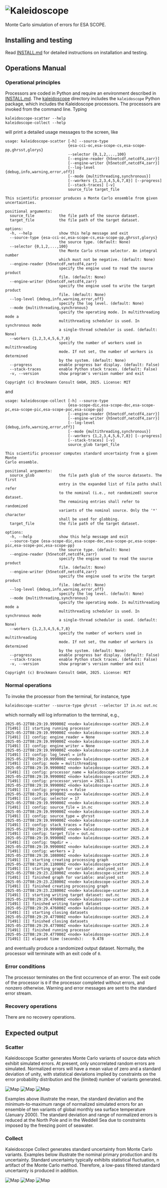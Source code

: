 # ![Kaleidoscope](/assets/img/kaleidoscope.png)

Monte Carlo simulation of errors for ESA SCOPE.

## Installing and testing

Read [INSTALL.md](INSTALL.md) for detailed instructions on installation
and testing.

## Operations Manual

### Operational principles

Processors are coded in Python and require an environment described
in [INSTALL.md](INSTALL.md). The [kaleidoscope](kaleidoscope) directory
includes the `kaleidoscope` Python package, which includes the Kaleidoscope
processors. The processors are invoked from the command line. Typing

    kaleidoscope-scatter --help
    kaleidoscope-collect --help

will print a detailed usage messages to the screen, like

    usage: kaleidoscope-scatter [-h] --source-type
                                {esa-cci-oc,esa-scope-cs,esa-scope-pp,ghrsst,glorys}
                                --selector {0,1,2,...,100}
                                [--engine-reader {h5netcdf,netcdf4,zarr}]
                                [--engine-writer {h5netcdf,netcdf4,zarr}]
                                [--log-level {debug,info,warning,error,off}]
                                [--mode {multithreading,synchronous}]
                                [--workers {1,2,3,4,5,6,7,8}] [--progress]
                                [--stack-traces] [-v]
                                source_file target_file
    
    This scientific processor produces a Monte Carlo ensemble from given
    uncertainties.
    
    positional arguments:
      source_file           the file path of the source dataset.
      target_file           the file path of the target dataset.
    
    options:
      -h, --help            show this help message and exit
      --source-type {esa-cci-oc,esa-scope-cs,esa-scope-pp,ghrsst,glorys}
                            the source type. (default: None)
      --selector {0,1,2,...,100}
                            the Monte Carlo stream selector. An integral number
                            which must not be negative. (default: None)
      --engine-reader {h5netcdf,netcdf4,zarr}
                            specify the engine used to read the source product
                            file. (default: None)
      --engine-writer {h5netcdf,netcdf4,zarr}
                            specify the engine used to write the target product
                            file. (default: None)
      --log-level {debug,info,warning,error,off}
                            specify the log level. (default: None)
      --mode {multithreading,synchronous}
                            specify the operating mode. In multithreading mode a
                            multithreading scheduler is used. In synchronous mode
                            a single-thread scheduler is used. (default: None)
      --workers {1,2,3,4,5,6,7,8}
                            specify the number of workers used in multithreading
                            mode. If not set, the number of workers is determined
                            by the system. (default: None)
      --progress            enable progress bar display. (default: False)
      --stack-traces        enable Python stack traces. (default: False)
      -v, --version         show program's version number and exit
    
    Copyright (c) Brockmann Consult GmbH, 2025. License: MIT

and

    usage: kaleidoscope-collect [-h] --source-type
                                {esa-scope-dic,esa-scope-doc,esa-scope-pc,esa-scope-pic,esa-scope-poc,esa-scope-pp}
                                [--engine-reader {h5netcdf,netcdf4,zarr}]
                                [--engine-writer {h5netcdf,netcdf4,zarr}]
                                [--log-level {debug,info,warning,error,off}]
                                [--mode {multithreading,synchronous}]
                                [--workers {1,2,3,4,5,6,7,8}] [--progress]
                                [--stack-traces] [-v]
                                source_glob target_file
    
    This scientific processor computes standard uncertainty from a given Monte
    Carlo ensemble.
    
    positional arguments:
      source_glob           the file path glob of the source datasets. The first
                            entry in the expanded list of file paths shall refer
                            to the nominal (i.e., not randomized) source dataset.
                            The remaining entries shall refer to randomized
                            variants of the nominal source. Only the '*' character
                            shall be used for globbing.
      target_file           the file path of the target dataset.
    
    options:
      -h, --help            show this help message and exit
      --source-type {esa-scope-dic,esa-scope-doc,esa-scope-pc,esa-scope-pic,esa-scope-poc,esa-scope-pp}
                            the source type. (default: None)
      --engine-reader {h5netcdf,netcdf4,zarr}
                            specify the engine used to read the source product
                            file. (default: None)
      --engine-writer {h5netcdf,netcdf4,zarr}
                            specify the engine used to write the target product
                            file. (default: None)
      --log-level {debug,info,warning,error,off}
                            specify the log level. (default: None)
      --mode {multithreading,synchronous}
                            specify the operating mode. In multithreading mode a
                            multithreading scheduler is used. In synchronous mode
                            a single-thread scheduler is used. (default: None)
      --workers {1,2,3,4,5,6,7,8}
                            specify the number of workers used in multithreading
                            mode. If not set, the number of workers is determined
                            by the system. (default: None)
      --progress            enable progress bar display. (default: False)
      --stack-traces        enable Python stack traces. (default: False)
      -v, --version         show program's version number and exit
    
    Copyright (c) Brockmann Consult GmbH, 2025. License: MIT

### Normal operations

To invoke the processor from the terminal, for instance, type 

    kaleidoscope-scatter --source-type ghrsst --selector 17 in.nc out.nc

which normally will log information to the terminal, e.g.,

    2025-05-22T08:29:19.999000Z <node> kaleidoscope-scatter 2025.2.0 [71491] [I] starting running processor
    2025-05-22T08:29:19.999000Z <node> kaleidoscope-scatter 2025.2.0 [71491] [I] config: engine_reader = None
    2025-05-22T08:29:19.999000Z <node> kaleidoscope-scatter 2025.2.0 [71491] [I] config: engine_writer = None
    2025-05-22T08:29:19.999000Z <node> kaleidoscope-scatter 2025.2.0 [71491] [I] config: log_level = info
    2025-05-22T08:29:19.999000Z <node> kaleidoscope-scatter 2025.2.0 [71491] [I] config: mode = multithreading
    2025-05-22T08:29:19.999000Z <node> kaleidoscope-scatter 2025.2.0 [71491] [I] config: processor_name = kaleidoscope-scatter
    2025-05-22T08:29:19.999000Z <node> kaleidoscope-scatter 2025.2.0 [71491] [I] config: processor_version = 2025.1.1
    2025-05-22T08:29:19.999000Z <node> kaleidoscope-scatter 2025.2.0 [71491] [I] config: progress = False
    2025-05-22T08:29:19.999000Z <node> kaleidoscope-scatter 2025.2.0 [71491] [I] config: selector = 17
    2025-05-22T08:29:19.999000Z <node> kaleidoscope-scatter 2025.2.0 [71491] [I] config: source_file = in.nc
    2025-05-22T08:29:19.999000Z <node> kaleidoscope-scatter 2025.2.0 [71491] [I] config: source_type = ghrsst
    2025-05-22T08:29:19.999000Z <node> kaleidoscope-scatter 2025.2.0 [71491] [I] config: stack_traces = False
    2025-05-22T08:29:19.999000Z <node> kaleidoscope-scatter 2025.2.0 [71491] [I] config: target_file = out.nc
    2025-05-22T08:29:19.999000Z <node> kaleidoscope-scatter 2025.2.0 [71491] [I] config: tmpdir = .
    2025-05-22T08:29:19.999000Z <node> kaleidoscope-scatter 2025.2.0 [71491] [I] config: workers = 2
    2025-05-22T08:29:20.108000Z <node> kaleidoscope-scatter 2025.2.0 [71491] [I] starting creating processing graph
    2025-05-22T08:29:20.110000Z <node> kaleidoscope-scatter 2025.2.0 [71491] [I] starting graph for variable: analysed_sst
    2025-05-22T08:29:23.228000Z <node> kaleidoscope-scatter 2025.2.0 [71491] [I] finished graph for variable: analysed_sst
    2025-05-22T08:29:23.228000Z <node> kaleidoscope-scatter 2025.2.0 [71491] [I] finished creating processing graph
    2025-05-22T08:29:23.228000Z <node> kaleidoscope-scatter 2025.2.0 [71491] [I] starting writing target dataset: out.nc
    2025-05-22T08:29:29.476000Z <node> kaleidoscope-scatter 2025.2.0 [71491] [I] finished writing target dataset
    2025-05-22T08:29:29.476000Z <node> kaleidoscope-scatter 2025.2.0 [71491] [I] starting closing datasets
    2025-05-22T08:29:29.477000Z <node> kaleidoscope-scatter 2025.2.0 [71491] [I] finished closing datasets
    2025-05-22T08:29:29.477000Z <node> kaleidoscope-scatter 2025.2.0 [71491] [I] finished running processor
    2025-05-22T08:29:29.477000Z <node> kaleidoscope-scatter 2025.2.0 [71491] [I] elapsed time (seconds):    9.478

and eventually produce a randomized output dataset. Normally, the processor
will terminate with an exit code of `0`. 

### Error conditions

The processor terminates on the first occurrence of an error. The exit code
of the processor is `0` if the processor completed without errors, and nonzero
otherwise. Warning and error messages are sent to the standard error stream. 

### Recovery operations

There are no recovery operations.

## Expected output

### Scatter

Kaleidoscope Scatter generates Monte Carlo variants of source data which exhibit
simulated errors. At present, only uncorrelated random errors are simulated.
Normalized errors will have a mean value of zero and a standard deviation of unity,
with statistical deviations implied by constraints on the error probability
distribution and the (limited) number of variants generated.

![Map](/doc/map-mean-Sea%20surface%20temperature.png)
![Map](/doc/map-std-Sea%20surface%20temperature.png)
![Map](/doc/map-range-Sea%20surface%20temperature.png)

Examples above illustrate the mean, the standard deviation and the minimum-to-maximum
range of normalized simulated errors for an ensemble of ten variants of global monthly
sea surface temperature (January 2000). The standard deviation and range of normalized
errors is reduced at the North Pole and in the Weddell Sea due to constraints imposed
by the freezing point of seawater. 

### Collect

Kaleidoscope Collect generates standard uncertainty from Monte Carlo variants.
Examples below illustrate the nominal primary production and its uncertainty.
Standard uncertainty typically exhibits statistical fluctuation, n artifact of
the Monte Carlo method. Therefore, a low-pass filtered standard uncertainty is
produced in addition.

![Map](/doc/pp.png)
![Map](/doc/pp_unc.png)
![Map](/doc/pp_unc_filtered.png)
